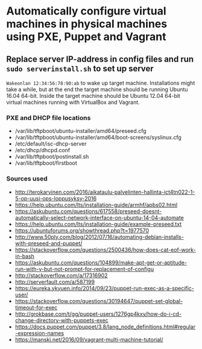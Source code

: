 # Automatically configure virtual machines in physical machines using PXE, Puppet and Vagrant 

## Replace server IP-address in config files and run `sudo serverinstall.sh` to set up server

`Wakeonlan 12:34:56:78:90:ab` to wake up target machine. Installations might take a while,
but at the end the target machine should be running Ubuntu 16.04 64-bit. Inside the target machine
should be Ubuntu 12.04 64-bit virtual machines running with VirtualBox and Vagrant.

### PXE and DHCP file locations

* /var/lib/tftpboot/ubuntu-installer/amd64/preseed.cfg
* /var/lib/tftpboot/ubuntu-installer/amd64/boot-screens/syslinux.cfg
* /etc/default/isc-dhcp-server
* /etc/dhcp/dhcpd.conf
* /var/lib/tftpboot/postinstall.sh
* /var/lib/tftpboot/firstboot

### Sources used

* http://terokarvinen.com/2016/aikataulu-palvelinten-hallinta-ict4tn022-1-5-op-uusi-ops-loppusyksy-2016
* https://help.ubuntu.com/lts/installation-guide/armhf/apbs02.html
* https://askubuntu.com/questions/617558/preseed-doesnt-automatically-select-network-interface-on-ubuntu-14-04-automate
* https://help.ubuntu.com/lts/installation-guide/example-preseed.txt
* https://ubuntuforums.org/showthread.php?t=1977570
* http://www.50ply.com/blog/2012/07/16/automating-debian-installs-with-preseed-and-puppet/
* https://stackoverflow.com/questions/2500436/how-does-cat-eof-work-in-bash
* https://askubuntu.com/questions/104899/make-apt-get-or-aptitude-run-with-y-but-not-prompt-for-replacement-of-configu
* http://stackoverflow.com/a/17316902
* http://serverfault.com/a/587199
* https://eureka.ykyuen.info/2014/09/23/puppet-run-exec-as-a-specific-user/
* https://stackoverflow.com/questions/30194647/puppet-set-global-timeout-for-exec
* http://grokbase.com/t/gg/puppet-users/1276gp4kxy/how-do-i-cd-change-directory-with-puppets-exec
* https://docs.puppet.com/puppet/3.8/lang_node_definitions.html#regular-expression-names
* https://manski.net/2016/09/vagrant-multi-machine-tutorial/
